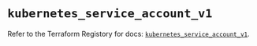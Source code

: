 # `kubernetes_service_account_v1`

Refer to the Terraform Registory for docs: [`kubernetes_service_account_v1`](https://registry.terraform.io/providers/hashicorp/kubernetes/2.20.0/docs/resources/service_account_v1).
